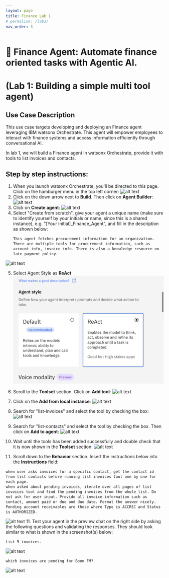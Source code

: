 ```yaml
---
layout: page
title: Finance Lab 1
# permalink: /lab1/
nav_order: 3
---
```

# 🏦 Finance Agent: Automate finance oriented tasks with Agentic AI. 
# (Lab 1: Building a simple multi tool agent)

## Use Case Description

This use case targets developing and deploying an Finance agent leveraging IBM watsonx Orchestrate. This agent will empower employees to interact with finance systems and access information efficiently through conversational AI.

In lab 1, we will build a Finance agent in watsonx Orchestrate, provide it with tools to list invoices and contacts. 

## Step by step instructions:

1. When you launch watsonx Orchestrate, you'll be directed to this page. Click on the hamburger menu in the top left corner:
   ![alt text](imgs/imgs_a/Finance_a_step_1.png)
2. Click on the down arrow next to **Build**. Then click on **Agent Builder**:
   ![alt text](imgs/imgs_a/Finance_a_step_2.png)
3. Click on **Create agent**:
   ![alt text](imgs/imgs_a/Finance_a_step_3.png)
4. Select "Create from scratch", give your agent a unique name (make sure to identify yourself by your initials or name, since this is a shared instance), e.g. "[Your Initial]\_Finance_Agent", and fill in the description as shown below:
   ```
   This agent fetches procurement information for an organization. There are multiple tools for procurement information, such as account info, invoice info. There is also a knowledge resource on late payment policy.
   ```
![alt text](imgs/imgs_a/Finance_a_step_4.png)

5. Select Agent Style as **ReAct**
![alt text](imgs/imgs_a/Finance_a_step_4a.png)


6. Scroll to the **Toolset** section. Click on **Add tool**:
![alt text](imgs/imgs_a/Finance_a_step_5.png)

7. Click on the **Add from local instance**:
![alt text](imgs/imgs_a/Finance_a_step_6.png)

8. Search for "list-invoices" and select the tool by checking the box:
![alt text](imgs/imgs_a/Finance_a_step_7.png)

9. Search for "list-contacts" and select the tool by checking the box. Then click on **Add to agent**:
![alt text](imgs/imgs_a/Finance_a_step_8.png)

10. Wait until the tools has been added successfully and double check that it is now shown in the **Toolset** section:
![alt text](imgs/imgs_a/Finance_a_step_9.png)

11. Scroll down to the **Behavior** section. Insert the instructions below into the **Instructions** field:

```
when user asks invoices for a specific contact, get the contact id from list contacts before running list invoices tool one by one for each page.
when asked about pending invoices, iterate over all pages of list invoices tool and find the pending invoices from the whole list. Do not ask for user input. Provide all invoice information such as contact, amount paid or due and due date. Format the answer nicely.
Pending account receivables are those where Type is ACCREC and Status is AUTHORIZED.
```

![alt text](imgs/imgs_a/Finance_a_step_10.png)
11. Test your agent in the preview chat on the right side by asking the following questions and validating the responses. They should look similar to what is shown in the screenshot(s) below:

```
List 5 invoices.
```

![alt text](imgs/imgs_a/Finance_a_test_1.png)

```
which invoices are pending for Boom FM?
```

![alt text](imgs/imgs_a/Finance_a_test_2.png)
